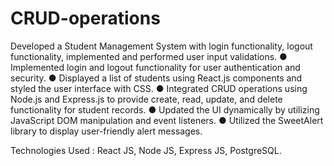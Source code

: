 # CRUD-operations
Developed a Student Management System with login functionality, logout functionality,
implemented and performed user input validations.
● Implemented login and logout functionality for user authentication and security.
● Displayed a list of students using React.js components and styled the user interface with
CSS.
● Integrated CRUD operations using Node.js and Express.js to provide create, read, update,
and delete functionality for student records.
● Updated the UI dynamically by utilizing JavaScript DOM manipulation and event listeners.
● Utilized the SweetAlert library to display user-friendly alert messages.

Technologies Used : React JS, Node JS, Express JS, PostgreSQL.
